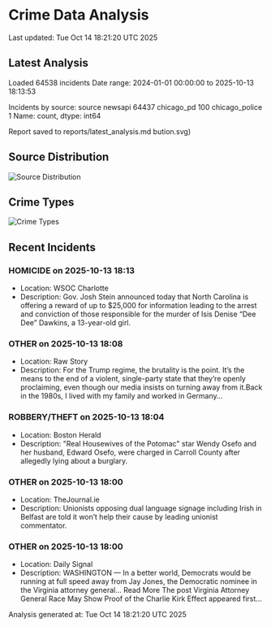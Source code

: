 # Crime Data Analysis
Last updated: Tue Oct 14 18:21:20 UTC 2025

## Latest Analysis

Loaded 64538 incidents
Date range: 2024-01-01 00:00:00 to 2025-10-13 18:13:53

Incidents by source:
source
newsapi           64437
chicago_pd          100
chicago_police        1
Name: count, dtype: int64

Report saved to reports/latest_analysis.md
bution.svg)

## Source Distribution
![Source Distribution](images/source_distribution.svg)

## Crime Types
![Crime Types](images/crime_types.svg)

## Recent Incidents

### HOMICIDE on 2025-10-13 18:13
- Location: WSOC Charlotte
- Description: Gov. Josh Stein announced today that North Carolina is offering a reward of up to $25,000 for information leading to the arrest and conviction of those responsible for the murder of Isis Denise “Dee Dee” Dawkins, a 13-year-old girl.


### OTHER on 2025-10-13 18:08
- Location: Raw Story
- Description: For the Trump regime, the brutality is the point. It’s the means to the end of a violent, single-party state that they’re openly proclaiming, even though our media insists on turning away from it.Back in the 1980s, I lived with my family and worked in Germany…


### ROBBERY/THEFT on 2025-10-13 18:04
- Location: Boston Herald
- Description: "Real Housewives of the Potomac" star Wendy Osefo and her husband, Edward Osefo, were charged in Carroll County after allegedly lying about a burglary.


### OTHER on 2025-10-13 18:00
- Location: TheJournal.ie
- Description: Unionists opposing dual language signage including Irish in Belfast are told it won’t help their cause by leading unionist commentator.


### OTHER on 2025-10-13 18:00
- Location: Daily Signal
- Description: WASHINGTON — In a better world, Democrats would be running at full speed away from Jay Jones, the Democratic nominee in the Virginia attorney general... Read More
The post Virginia Attorney General Race May Show Proof of the Charlie Kirk Effect appeared first…

Analysis generated at: Tue Oct 14 18:21:20 UTC 2025
